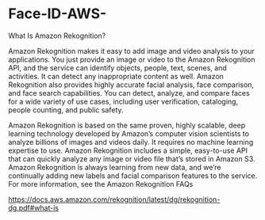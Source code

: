 # Face-ID-AWS-

What Is Amazon Rekognition?

Amazon Rekognition makes it easy to add image and video analysis to your applications. You just provide an image or video to the Amazon Rekognition API, and the service can identify objects, people, text, scenes, and activities. It can detect any inappropriate content as well. Amazon Rekognition also provides highly accurate facial analysis, face comparison, and face search capabilities. You can detect, analyze, and compare faces for a wide variety of use cases, including user verification, cataloging, people counting, and public safety.

Amazon Rekognition is based on the same proven, highly scalable, deep learning technology developed by Amazon’s computer vision scientists to analyze billions of images and videos daily. It requires no machine learning expertise to use. Amazon Rekognition includes a simple, easy-to-use API that can quickly analyze any image or video file that’s stored in Amazon S3. Amazon Rekognition is always learning from new data, and we’re continually adding new labels and facial comparison features to the service. For more information, see the Amazon Rekognition FAQs

https://docs.aws.amazon.com/rekognition/latest/dg/rekognition-dg.pdf#what-is
